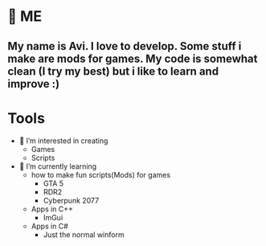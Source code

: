 
# :wave: ME

## My name is Avi. I love to develop. Some stuff i make are mods for games. My code is somewhat clean (I try my best) but i like to learn and improve :)  

# Tools


- 👀 I’m interested in creating 
  - Games 
  - Scripts
- 🌱 I’m currently learning 
  - how to make fun scripts(Mods) for games 
    - GTA 5
    - RDR2
    - Cyberpunk 2077
  - Apps in C++
    - ImGui
  - Apps in C#
    -  Just the normal winform     

